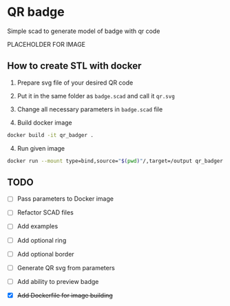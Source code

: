 # QR badge

Simple scad to generate model of badge with qr code

PLACEHOLDER FOR IMAGE

## How to create STL with docker

1. Prepare svg file of your desired QR code

2. Put it in the same folder as ```badge.scad``` and call it ```qr.svg```

2. Change all necessary parameters in ```badge.scad``` file

3. Build docker image

```bash
docker build -it qr_badger .
```

4. Run given image

```bash
docker run --mount type=bind,source="$(pwd)"/,target=/output qr_badger
```

## TODO

- [ ] Pass parameters to Docker image

- [ ] Refactor SCAD files

- [ ] Add examples

- [ ] Add optional ring

- [ ] Add optional border

- [ ] Generate QR svg from parameters

- [ ] Add ability to preview badge

- [x] ~~Add Dockerfile for image building~~
